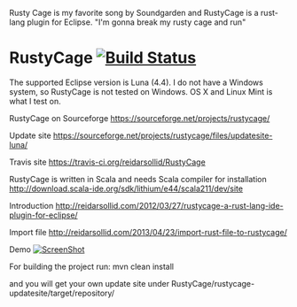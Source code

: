 Rusty Cage is my favorite song by Soundgarden and RustyCage is a rust-lang plugin for Eclipse.
"I'm gonna break my rusty cage and run"

# RustyCage [![Build Status](https://travis-ci.org/reidarsollid/RustyCage.svg?branch=master)](https://travis-ci.org/reidarsollid/RustyCage)

The supported Eclipse version is Luna (4.4).
I do not have a Windows system, so RustyCage is not tested on Windows. OS X and Linux Mint is what I test on.

RustyCage on Sourceforge
https://sourceforge.net/projects/rustycage/

Update site
https://sourceforge.net/projects/rustycage/files/updatesite-luna/

Travis site
https://travis-ci.org/reidarsollid/RustyCage

RustyCage is written in Scala and needs Scala compiler for installation
http://download.scala-ide.org/sdk/lithium/e44/scala211/dev/site

Introduction
http://reidarsollid.com/2012/03/27/rustycage-a-rust-lang-ide-plugin-for-eclipse/

Import file
http://reidarsollid.com/2013/04/23/import-rust-file-to-rustycage/

Demo
[![ScreenShot](http://reidarsollid.github.io/RustyCage/youtube.png)](http://www.youtube.com/watch?v=px7tVrY3QLg)

For building the project run:
mvn clean install

and you will get your own update site under RustyCage/rustycage-updatesite/target/repository/
